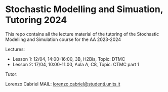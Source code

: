 # Stochastic Modelling and Simuation, Tutoring 2024
This repo contains all the lecture material of the tutoring of the Stochastic Modelling and Simulation course for the AA 2023-2024

Lectures:

 - Lesson 1: 12/04, 14:00-16:00, 3B, H2Bis, Topic: DTMC
 - Lesson 2: 17/04, 10:00-11:00, Aula A, C8, Topic: CTMC part 1


Tutor:

Lorenzo Cabriel
MAIL: lorenzo.cabriel@studenti.units.it
